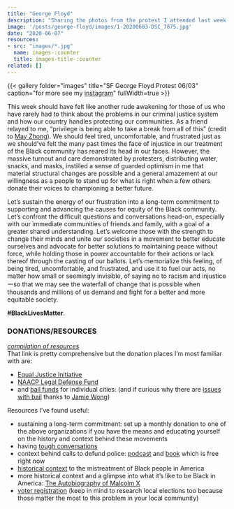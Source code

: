 ```yaml
---
title: "George Floyd"
description: "Sharing the photos from the protest I attended last week."
image: '/posts/george-floyd/images/1-20200603-DSC_7875.jpg'
date: "2020-06-07"
resources: 
- src: "images/*.jpg"
  name: images-:counter
  title: images-title-:counter
related: []
---
```


{{< gallery folder="images" title="SF George Floyd Protest 06/03" caption="for more see my [instagram](https://www.instagram.com/spencerchang.photography/)" fullWidth=true >}}

This week should have felt like another rude awakening for those of us who have rarely had to think about the problems in our criminal justice system and how our country handles protecting our communities. As a friend relayed to me, “privilege is being able to take a break from all of this” (credit to [May Zhong](https://www.instagram.com/may_takes_shots/)). We should feel tired, uncomfortable, and frustrated just as we should’ve felt the many past times the face of injustice in our treatment of the Black community has reared its head in our faces. However, the massive turnout and care demonstrated by protesters, distributing water, snacks, and masks, instilled a sense of guarded optimism in me that material structural changes are possible and a general amazement at our willingness as a people to stand up for what is right when a few others donate their voices to championing a better future.

Let’s sustain the energy of our frustration into a long-term commitment to supporting and advancing the causes for equity of the Black community. Let’s confront the difficult questions and conversations head-on, especially with our immediate communities of friends and family, with a goal of a greater shared understanding. Let’s welcome those with the strength to change their minds and unite our societies in a movement to better educate ourselves and advocate for better solutions to maintaining peace without force, while holding those in power accountable for their actions or lack thereof through the casting of our ballots. Let’s memorialize this feeling, of being tired, uncomfortable, and frustrated, and use it to fuel our acts, no matter how small or seemingly invisible, of saying no to racism and injusticeーso that we may see the waterfall of change that is possible when thousands and millions of us demand and fight for a better and more equitable society.

**#BlackLivesMatter**.

### DONATIONS/RESOURCES
_[compilation of resources](https://linktr.ee/nationalresourceslist)_\
That link is pretty comprehensive but the donation places I’m most familiar with are:
- [Equal Justice Initiative](https://eji.org/)
- [NAACP Legal Defense Fund](https://www.naacpldf.org/)
- and [bail funds](https://docs.google.com/document/d/1X4-YS3vFn5CLL9QtJSU0xqmTh_h8XilXgOqGAjZISBI/edit) for individual cities: (and if curious why there are [issues with bail](https://www.youtube.com/watch?v=5mhwDSHKEyM) thanks to [Jamie Wong](http://jamie-wong.com))

Resources I’ve found useful:
- sustaining a long-term commitment: set up a monthly donation to one of the above organizations if you have the means and educating yourself on the history and context behind these movements
- having [tough conversations](https://www.instagram.com/p/CA_UPqDHOKL/?igshid=1v3n05xt1m94h)
- context behind calls to defund police: [podcast](https://open.spotify.com/episode/307otZVkLObRhAQEST1Jgv) and [book](https://www.versobooks.com/books/2426-the-end-of-policing) which is free right now
- [historical context](https://www.netflix.com/watch/80091741) to the mistreatment of Black people in America
- more historical context and a glimpse into what it’s like to be Black in America: [The Autobiography of Malcolm X](https://www.goodreads.com/book/show/92057.The_Autobiography_of_Malcolm_X)
- [voter registration](https://www.vote.org/am-i-registered-to-vote/) (keep in mind to research local elections too because those matter the most to this problem in your local community)
